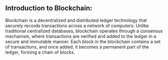 
## Introduction to Blockchain:

Blockchain is a decentralized and distributed ledger technology that securely records transactions across a network of computers. Unlike traditional centralized databases, blockchain operates through a consensus mechanism, where transactions are verified and added to the ledger in a secure and immutable manner. Each block in the blockchain contains a set of transactions, and once added, it becomes a permanent part of the ledger, forming a chain of blocks.

